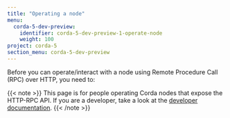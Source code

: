 ```yaml
---
title: "Operating a node"
menu:
  corda-5-dev-preview:
    identifier: corda-5-dev-preview-1-operate-node
    weight: 100
project: corda-5
section_menu: corda-5-dev-preview
---
```


Before you can operate/interact with a node using Remote Procedure Call (RPC) over HTTP, you need to:


{{< note >}}
This page is for people operating Corda nodes that expose the HTTP-RPC API.
If you are a developer, take a look at the [developer documentation](../../developer).
{{< /note >}}


